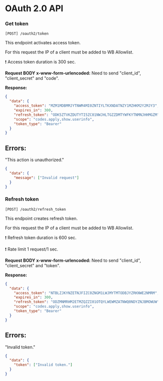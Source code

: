 # OAuth 2.0 API

### Get token

```
[POST] /oauth2/token
```

This endpoint activates access token.

For this request the IP of a client must be added to WB Allowlist.

❗ Access token duration is 300 sec.

**Request BODY x-www-form-urlencoded:**
Need to send "client_id", "client_secret" and "code".

**Response:**

```json
{
  "data": {
    "access_token": "MZM1MDBMMJYTNWM4MI0ZNTIYLTKXNDATNZY1MZHKM2Y2MJY3",
    "expires_in": 300,
    "refresh_token": "ODK5ZTVKZDUTYTI5ZC01NWJHLTGZZDMTYWFKYTNMNJHHMGZM",
    "scope": "codes.apply,show.userinfo",
    "token_type": "Bearer"
  }
}
```

## Errors:

"This action is unauthorized."

```json
{
  "data": {
    "message": ["Invalid request"]
  }
}
```

### Refresh token

```
[POST] /oauth2/refresh_token
```

This endpoint creates refresh token.

For this request the IP of a client must be added to WB Allowlist.

❗ Refresh token duration is 600 sec.

❗ Rate limit 1 request/1 sec.

**Request BODY x-www-form-urlencoded:**
Need to send "client_id", "client_secret" and "token".

**Response:**

```json
{
  "data": {
    "access_token": "NTBLZJKYNZETNJFIZC0ZNGM1LWJMYTMTODBJYZRKNWE2NMRM",
    "expires_in": 300,
    "refresh_token": "ODZMNMRHM2ETMZQZZI01OTQYLWEWMZATNWQ0NDYZNJBMOWUW",
    "scope": "codes.apply,show.userinfo",
    "token_type": "Bearer"
  }
}
```

## Errors:

"Invalid token."

```json
{
  "data": {
    "token": ["Invalid token."]
  }
}
```
